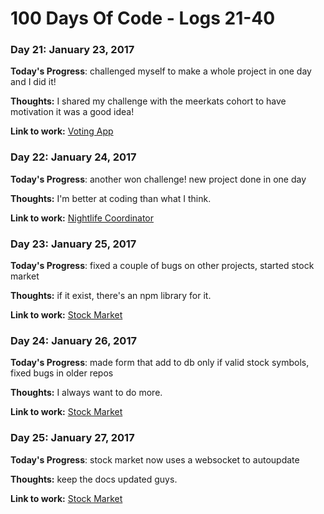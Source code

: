 # 100 Days Of Code - Logs 21-40

### Day 21: January 23, 2017

**Today's Progress**: challenged myself to make a whole project in one day and I did it!

**Thoughts:** I shared my challenge with the meerkats cohort to have motivation it was a good idea!

**Link to work:** [Voting App](https://github.com/Kornil/voting-app)

### Day 22: January 24, 2017

**Today's Progress**: another won challenge! new project done in one day

**Thoughts:** I'm better at coding than what I think.

**Link to work:** [Nightlife Coordinator](https://github.com/Kornil/nightlife-coordinator)


### Day 23: January 25, 2017

**Today's Progress**: fixed a couple of bugs on other projects, started stock market

**Thoughts:** if it exist, there's an npm library for it.

**Link to work:** [Stock Market](https://github.com/Kornil/stock-market)

### Day 24: January 26, 2017

**Today's Progress**: made form that add to db only if valid stock symbols, fixed bugs in older repos

**Thoughts:** I always want to do more.

**Link to work:** [Stock Market](https://github.com/Kornil/stock-market)

### Day 25: January 27, 2017

**Today's Progress**: stock market now uses a websocket to autoupdate

**Thoughts:** keep the docs updated guys.

**Link to work:** [Stock Market](https://github.com/Kornil/stock-market)
